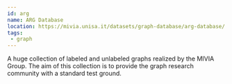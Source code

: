 ```yaml
---
id: arg
name: ARG Database
location: https://mivia.unisa.it/datasets/graph-database/arg-database/
tags:
 - graph
---
```


A huge collection of labeled and unlabeled graphs realized by the MIVIA Group. The aim of this collection is to provide the graph research community with a standard test ground.

